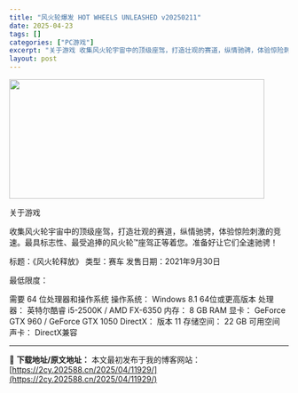 ```yaml
---
title: "风火轮爆发 HOT WHEELS UNLEASHED v20250211"
date: 2025-04-23
tags: []
categories: ["PC游戏"]
excerpt: "关于游戏 收集风火轮宇宙中的顶级座驾，打造壮观的赛道，纵情驰骋，体验惊险刺激的竞速。最具标志性、最受追捧的风火轮™座驾正等着您。准备好让它们全速驰骋！ 标题：《风火轮释放》 类型：赛车 发售日期：2021年9月30日 最低限度： 需要 64 位处理器和操作系统 操作系统： Windows 8.1 6&hellip;"
layout: post
---
```


<img class="aligncenter size-full wp-image-11920" src="https://2cy.202588.cn/wp-content/uploads/2025/04/2025042310552744.webp" alt="" width="460" height="215" />

关于游戏

收集风火轮宇宙中的顶级座驾，打造壮观的赛道，纵情驰骋，体验惊险刺激的竞速。最具标志性、最受追捧的风火轮™座驾正等着您。准备好让它们全速驰骋！

标题：《风火轮释放》
类型：赛车
发售日期：2021年9月30日

最低限度：

需要 64 位处理器和操作系统
操作系统： Windows 8.1 64位或更高版本
处理器： 英特尔酷睿 i5-2500K / AMD FX-6350
内存： 8 GB RAM
显卡： GeForce GTX 960 / GeForce GTX 1050
DirectX： 版本 11
存储空间： 22 GB 可用空间
声卡： DirectX兼容

---
📖 **下载地址/原文地址：** 本文最初发布于我的博客网站：[https://2cy.202588.cn/2025/04/11929/](https://2cy.202588.cn/2025/04/11929/)

